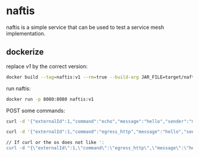 # naftis

naftis is a simple service that can be used to test a service mesh implementation.

## dockerize
replace _v1_ by the correct version:

````sh
docker build --tag=naftis:v1 --rm=true --build-arg JAR_FILE=target/naftis-0.0.1-SNAPSHOT.jar . 
````

run naftis:

````sh
docker run -p 8080:8080 naftis:v1
````

POST some commands:

````sh
curl -d '{"externalId":1,"command":"echo","message":"hello","sender":"me"}' -H "Accept: application/json" -H "Content-Type: application/json" -X POST http://localhost:8080/rest/commands

curl -d '{"externalId":1,"command":"egress_http","message":"hello","sender":"me"}' -H "Accept: application/json" -H "Content-Type: application/json" -X POST http://localhost:8080/rest/commands

// If curl or the os does not like ':
curl -d "{\"externalId\":1,\"command\":\"egress_http\",\"message\":\"hello\",\"sender\":\"me\"}" -H "Accept: application/json" -H "Content-Type: application/json" -X POST http://localhost:8080/rest/commands

````

